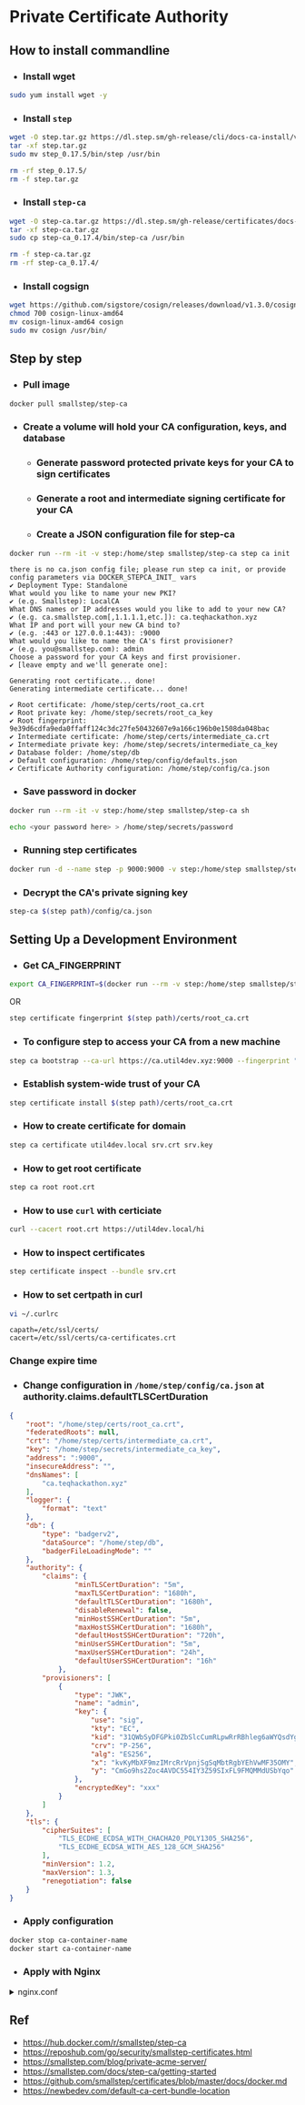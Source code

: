 # Private Certificate Authority

## How to install commandline
- ### Install wget
```bash
sudo yum install wget -y
```
- ### Install `step`
```bash
wget -O step.tar.gz https://dl.step.sm/gh-release/cli/docs-ca-install/v0.17.5/step_linux_0.17.5_amd64.tar.gz --no-check-certificate
tar -xf step.tar.gz
sudo mv step_0.17.5/bin/step /usr/bin
```
```bash
rm -rf step_0.17.5/
rm -f step.tar.gz
```
- ### Install `step-ca`
```bash
wget -O step-ca.tar.gz https://dl.step.sm/gh-release/certificates/docs-ca-install/v0.17.4/step-ca_linux_0.17.4_amd64.tar.gz
tar -xf step-ca.tar.gz
sudo cp step-ca_0.17.4/bin/step-ca /usr/bin
```
```bash
rm -f step-ca.tar.gz
rm -rf step-ca_0.17.4/
```

- ### Install cogsign
```bash
wget https://github.com/sigstore/cosign/releases/download/v1.3.0/cosign-linux-amd64
chmod 700 cosign-linux-amd64
mv cosign-linux-amd64 cosign
sudo mv cosign /usr/bin/
```

## Step by step
- ### Pull image
```bash
docker pull smallstep/step-ca
```
- ### Create a volume will hold your CA configuration, keys, and database
    - ### Generate password protected private keys for your CA to sign certificates
    - ### Generate a root and intermediate signing certificate for your CA
    - ### Create a JSON configuration file for step-ca
```bash
docker run --rm -it -v step:/home/step smallstep/step-ca step ca init
```
```text
there is no ca.json config file; please run step ca init, or provide config parameters via DOCKER_STEPCA_INIT_ vars
✔ Deployment Type: Standalone
What would you like to name your new PKI?
✔ (e.g. Smallstep): LocalCA
What DNS names or IP addresses would you like to add to your new CA?
✔ (e.g. ca.smallstep.com[,1.1.1.1,etc.]): ca.teqhackathon.xyz
What IP and port will your new CA bind to?
✔ (e.g. :443 or 127.0.0.1:443): :9000
What would you like to name the CA's first provisioner?
✔ (e.g. you@smallstep.com): admin
Choose a password for your CA keys and first provisioner.
✔ [leave empty and we'll generate one]:

Generating root certificate... done!
Generating intermediate certificate... done!

✔ Root certificate: /home/step/certs/root_ca.crt
✔ Root private key: /home/step/secrets/root_ca_key
✔ Root fingerprint: 9e39d6cdfa9eda0ffaff124c3dc27fe50432607e9a166c196b0e1508da048bac
✔ Intermediate certificate: /home/step/certs/intermediate_ca.crt
✔ Intermediate private key: /home/step/secrets/intermediate_ca_key
✔ Database folder: /home/step/db
✔ Default configuration: /home/step/config/defaults.json
✔ Certificate Authority configuration: /home/step/config/ca.json
```

- ### Save password in docker
```bash
docker run --rm -it -v step:/home/step smallstep/step-ca sh
```
```bash
echo <your password here> > /home/step/secrets/password
```

- ### Running step certificates
```bash
docker run -d --name step -p 9000:9000 -v step:/home/step smallstep/step-ca
```

- ### Decrypt the CA's private signing key
```bash
step-ca $(step path)/config/ca.json
```

## Setting Up a Development Environment
- ### Get CA_FINGERPRINT
```bash
export CA_FINGERPRINT=$(docker run --rm -v step:/home/step smallstep/step-ca step certificate fingerprint /home/step/certs/root_ca.crt)
```
OR
```bash
step certificate fingerprint $(step path)/certs/root_ca.crt
```
- ### To configure step to access your CA from a new machine
```bash
step ca bootstrap --ca-url https://ca.util4dev.xyz:9000 --fingerprint "${CA_FINGERPRINT}" --install
```
- ### Establish system-wide trust of your CA
```bash
step certificate install $(step path)/certs/root_ca.crt
```

- ### How to create certificate for domain
```bash
step ca certificate util4dev.local srv.crt srv.key
```

- ### How to get root certificate
```bash
step ca root root.crt
```

- ### How to use `curl` with certiciate
```bash
curl --cacert root.crt https://util4dev.local/hi
```

- ### How to inspect certificates
```bash
step certificate inspect --bundle srv.crt
```

- ### How to set certpath in curl
```bash
vi ~/.curlrc
```
```text
capath=/etc/ssl/certs/
cacert=/etc/ssl/certs/ca-certificates.crt
```

### Change expire time
- ### Change configuration in `/home/step/config/ca.json` at authority.claims.defaultTLSCertDuration
```json
{
	"root": "/home/step/certs/root_ca.crt",
	"federatedRoots": null,
	"crt": "/home/step/certs/intermediate_ca.crt",
	"key": "/home/step/secrets/intermediate_ca_key",
	"address": ":9000",
	"insecureAddress": "",
	"dnsNames": [
		"ca.teqhackathon.xyz"
	],
	"logger": {
		"format": "text"
	},
	"db": {
		"type": "badgerv2",
		"dataSource": "/home/step/db",
		"badgerFileLoadingMode": ""
	},
	"authority": {
		"claims": {
      			"minTLSCertDuration": "5m",
      			"maxTLSCertDuration": "1680h",
      			"defaultTLSCertDuration": "1680h",
      			"disableRenewal": false,
      			"minHostSSHCertDuration": "5m",
      			"maxHostSSHCertDuration": "1680h",
      			"defaultHostSSHCertDuration": "720h",
      			"minUserSSHCertDuration": "5m",
      			"maxUserSSHCertDuration": "24h",
      			"defaultUserSSHCertDuration": "16h"
    		},
		"provisioners": [
			{
				"type": "JWK",
				"name": "admin",
				"key": {
					"use": "sig",
					"kty": "EC",
					"kid": "31QWbSyDFGPki0ZbSlcCumRLpwRrRBhleg6aWYQsdYg",
					"crv": "P-256",
					"alg": "ES256",
					"x": "kvKyMbXF9mzIMrcRrVpnjSgSqMbtRgbYEhVwMF35OMY",
					"y": "CmGo9hs2Zoc4AVDC554IY3Z59SIxFL9FMQMMdUSbYqo"
				},
				"encryptedKey": "xxx"
			}
		]
	},
	"tls": {
		"cipherSuites": [
			"TLS_ECDHE_ECDSA_WITH_CHACHA20_POLY1305_SHA256",
			"TLS_ECDHE_ECDSA_WITH_AES_128_GCM_SHA256"
		],
		"minVersion": 1.2,
		"maxVersion": 1.3,
		"renegotiation": false
	}
}
```
- ### Apply configuration
```bash
docker stop ca-container-name
docker start ca-container-name
```

- ### Apply with Nginx

<details>
<summary>nginx.conf</summary>

```yaml
user www-data;
worker_processes auto;
pid /run/nginx.pid;
include /etc/nginx/modules-enabled/*.conf;

events {
        worker_connections 1024;
        # multi_accept on;
}

http {
        ##
        # Basic Settings
        ##
        sendfile on;
        proxy_buffer_size   128k;
        proxy_buffers   4 256k;
        proxy_busy_buffers_size   256k;

        client_max_body_size 2048M;

        server {
        server_name docker.util4dev.xyz;
        return 301 https://$host$request_uri;
        }	

        server {
        listen              443 ssl;
        server_name         docker.util4dev.xyz;
        ssl_certificate     /etc/nginx/ssl/harbor/srv.crt;
        ssl_certificate_key /etc/nginx/ssl/harbor/srv.key;
        ssl_session_cache    shared:SSL:1m;
        ssl_session_timeout  5m;
        ssl_protocols TLSv1.2 TLSv1.3;
        ssl_ciphers  HIGH:!aNULL:!MD5;
        ssl_prefer_server_ciphers  on;
        location / {
            proxy_pass         http://127.0.0.1:18080;
            proxy_set_header   Host $host;
            proxy_set_header   X-Real-IP $remote_addr;
            proxy_set_header   X-Forwarded-Proto $scheme;
            proxy_set_header   X-Forwarded-Host $server_name;
        }
        }
        
        # sonarqube
        server {
        server_name sonar.util4dev.xyz;
        return 301 https://$host$request_uri;
        }

        server {
        listen              443 ssl;
        server_name         sonar.util4dev.xyz;
        ssl_certificate     /etc/nginx/ssl/sonar/srv.crt;
        ssl_certificate_key /etc/nginx/ssl/sonar/srv.key;
        ssl_session_cache    shared:SSL:1m;
        ssl_session_timeout  5m;
        ssl_protocols TLSv1.2 TLSv1.3;
        ssl_ciphers  HIGH:!aNULL:!MD5;
        ssl_prefer_server_ciphers  on;
        location / {
            proxy_pass         http://127.0.0.1:19000;
            proxy_set_header   Host $host;
            proxy_set_header   X-Real-IP $remote_addr;
            proxy_set_header   X-Forwarded-Proto $scheme;
            proxy_set_header   X-Forwarded-Host $server_name;
        }
        }

}	
```
</details>

## Ref
- https://hub.docker.com/r/smallstep/step-ca
- https://reposhub.com/go/security/smallstep-certificates.html
- https://smallstep.com/blog/private-acme-server/
- https://smallstep.com/docs/step-ca/getting-started
- https://github.com/smallstep/certificates/blob/master/docs/docker.md
- https://newbedev.com/default-ca-cert-bundle-location
